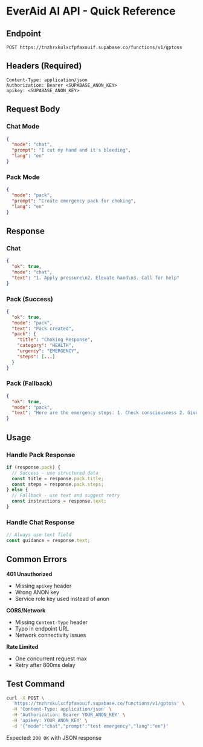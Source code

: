# EverAid AI API - Quick Reference

## Endpoint
```
POST https://tnzhrxkulxcfpfaxouif.supabase.co/functions/v1/gptoss
```

## Headers (Required)
```http
Content-Type: application/json
Authorization: Bearer <SUPABASE_ANON_KEY>
apikey: <SUPABASE_ANON_KEY>
```

## Request Body

### Chat Mode
```json
{
  "mode": "chat",
  "prompt": "I cut my hand and it's bleeding",
  "lang": "en"
}
```

### Pack Mode
```json
{
  "mode": "pack", 
  "prompt": "Create emergency pack for choking",
  "lang": "en"
}
```

## Response

### Chat
```json
{
  "ok": true,
  "mode": "chat",
  "text": "1. Apply pressure\n2. Elevate hand\n3. Call for help"
}
```

### Pack (Success)
```json
{
  "ok": true,
  "mode": "pack", 
  "text": "Pack created",
  "pack": {
    "title": "Choking Response",
    "category": "HEALTH",
    "urgency": "EMERGENCY",
    "steps": [...]
  }
}
```

### Pack (Fallback)
```json
{
  "ok": true,
  "mode": "pack",
  "text": "Here are the emergency steps: 1. Check consciousness 2. Give back blows..."
}
```

## Usage

### Handle Pack Response
```javascript
if (response.pack) {
  // Success - use structured data
  const title = response.pack.title;
  const steps = response.pack.steps;
} else {
  // Fallback - use text and suggest retry
  const instructions = response.text;
}
```

### Handle Chat Response  
```javascript
// Always use text field
const guidance = response.text;
```

## Common Errors

**401 Unauthorized**
- Missing `apikey` header
- Wrong ANON key
- Service role key used instead of anon

**CORS/Network**
- Missing `Content-Type` header
- Typo in endpoint URL
- Network connectivity issues

**Rate Limited**
- One concurrent request max
- Retry after 800ms delay

## Test Command

```bash
curl -X POST \
  'https://tnzhrxkulxcfpfaxouif.supabase.co/functions/v1/gptoss' \
  -H 'Content-Type: application/json' \
  -H 'Authorization: Bearer YOUR_ANON_KEY' \
  -H 'apikey: YOUR_ANON_KEY' \
  -d '{"mode":"chat","prompt":"test emergency","lang":"en"}'
```

Expected: `200 OK` with JSON response
